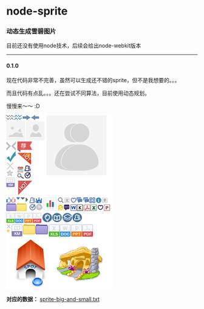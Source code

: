 node-sprite
===========

### 动态生成雪碧图片

目前还没有使用node技术，后续会给出node-webkit版本

---

#### 0.1.0

现在代码非常不完善，虽然可以生成还不错的sprite，但不是我想要的。。。

而且代码有点乱。。。还在尝试不同算法，目前使用动态规划。

慢慢来～～ :D


![](./sprite-images/sprite-big-and-small.png)

**对应的数据：**
[sprite-big-and-small.txt](./sprite-images/sprite-big-and-small.txt)


